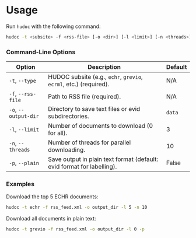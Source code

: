  # Usage
 
 Run `hudoc` with the following command:
 
 ```bash
 hudoc -t <subsite> -f <rss-file> [-o <dir>] [-l <limit>] [-n <threads>] [-p]
 ```
 
 ### Command-Line Options
 
 | Option                | Description                                                                 | Default         |
 |-----------------------|-----------------------------------------------------------------------------|-----------------|
 | `-t`, `--type`        | HUDOC subsite (e.g., `echr`, `grevio`, `ecrml`, etc.) (required).            | N/A             |
 | `-f`, `--rss-file`    | Path to RSS file (required).                                                | N/A             |
 | `-o`, `--output-dir`  | Directory to save text files or evid subdirectories.                         | `data`          |
 | `-l`, `--limit`       | Number of documents to download (0 for all).                                 | 3               |
 | `-n`, `--threads`     | Number of threads for parallel downloading.                                  | 10              |
 | `-p`, `--plain`       | Save output in plain text format (default: evid format for labelling).       | False           |
 
 ### Examples
 
 Download the top 5 ECHR documents:
 
 ```bash
 hudoc -t echr -f rss_feed.xml -o output_dir -l 5 -n 10
 ```
 
 Download all documents in plain text:
 
 ```bash
 hudoc -t grevio -f rss_feed.xml -o output_dir -l 0 -p
 ```
